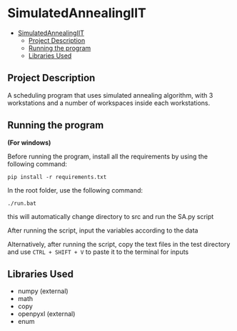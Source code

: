 # SimulatedAnnealingIIT

- [SimulatedAnnealingIIT](#simulatedannealingiit)
  - [Project Description](#project-description)
  - [Running the program](#running-the-program)
  - [Libraries Used](#libraries-used)


## Project Description

A scheduling program that uses simulated annealing algorithm, with 3 workstations and a number of workspaces inside each workstations.

## Running the program

**(For windows)**

Before running the program, install all the requirements by using the following command:

```
pip install -r requirements.txt
```


In the root folder, use the following command:

```
./run.bat
```

this will automatically change directory to src and run the SA.py script

After running the script, input the variables according to the data

Alternatively, after running the script, copy the text files in the test directory and use `CTRL + SHIFT + V` to paste it to the terminal for inputs

## Libraries Used

* numpy (external)
* math
* copy
* openpyxl (external)
* enum
